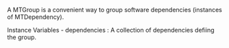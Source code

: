 A MTGroup is a convenient way to group software dependencies (instances of MTDependency). Instance Variables	- dependencies : A collection of dependencies defiing the group.